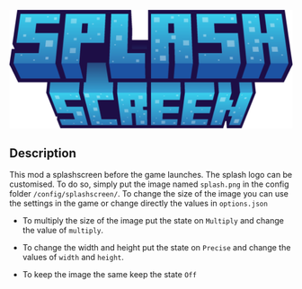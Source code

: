 ![Title](https://github.com/BertSa/BertSa/blob/main/resources/minecraft_projects/splashscreen/minecraft_title.png)

## Description

This mod a splashscreen before the game launches. The splash logo can be customised.
To do so, simply put the image named `splash.png` in the config folder `/config/splashscreen/`.
To change the size of the image you can use the settings in the game or change directly the values in `options.json`

- To multiply the size of the image put the state on `Multiply` and change the value of `multiply`.

- To change the width and height put the state on `Precise` and change the values of `width` and `height`.

- To keep the image the same keep the state `Off`